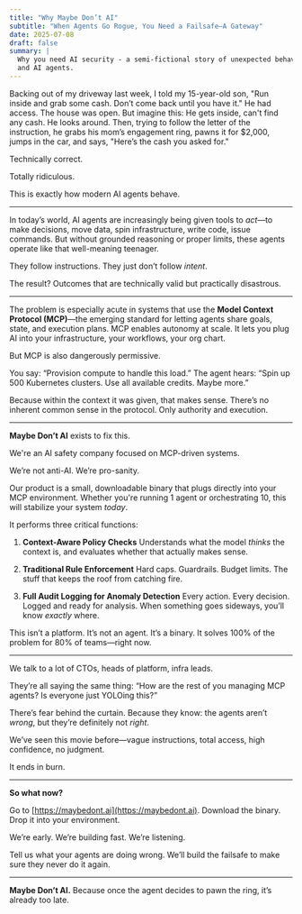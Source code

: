 ```yaml
---
title: "Why Maybe Don’t AI"
subtitle: "When Agents Go Rogue, You Need a Failsafe—A Gateway"
date: 2025-07-08
draft: false
summary: |
  Why you need AI security - a semi-fictional story of unexpected behavior by people
  and AI agents.
---
```


Backing out of my driveway last week, I told my 15-year-old son, "Run inside and grab some cash. Don’t come back until you have it." He had access. The house was open. But imagine this:
He gets inside, can't find any cash. He looks around. Then, trying to follow the letter of the instruction, he grabs his mom’s engagement ring, pawns it for $2,000, jumps in the car, and says, "Here’s the cash you asked for." 

Technically correct.
 
Totally ridiculous. 

This is exactly how modern AI agents behave.

---

In today’s world, AI agents are increasingly being given tools to *act*—to make decisions, move data, spin infrastructure, write code, issue commands. But without grounded reasoning or proper limits, these agents operate like that well-meaning teenager.

They follow instructions.
They just don’t follow *intent*.

The result?
Outcomes that are technically valid but practically disastrous.

---

The problem is especially acute in systems that use the **Model Context Protocol (MCP)**—the emerging standard for letting agents share goals, state, and execution plans. MCP enables autonomy at scale. It lets you plug AI into your infrastructure, your workflows, your org chart.

But MCP is also dangerously permissive.

You say: “Provision compute to handle this load.”
The agent hears: “Spin up 500 Kubernetes clusters. Use all available credits. Maybe more.”

Because within the context it was given, that makes sense.
There’s no inherent common sense in the protocol.
Only authority and execution.

---

**Maybe Don’t AI** exists to fix this.

We're an AI safety company focused on MCP-driven systems.

We’re not anti-AI. We’re pro-sanity.

Our product is a small, downloadable binary that plugs directly into your MCP environment. Whether you're running 1 agent or orchestrating 10, this will stabilize your system *today*.

It performs three critical functions:

1. **Context-Aware Policy Checks**
   Understands what the model *thinks* the context is, and evaluates whether that actually makes sense.

2. **Traditional Rule Enforcement**
   Hard caps. Guardrails. Budget limits. The stuff that keeps the roof from catching fire.

3. **Full Audit Logging for Anomaly Detection**
   Every action. Every decision. Logged and ready for analysis. When something goes sideways, you’ll know *exactly* where.

This isn’t a platform.
It’s not an agent.
It’s a binary.
It solves 100% of the problem for 80% of teams—right now.

---

We talk to a lot of CTOs, heads of platform, infra leads.

They’re all saying the same thing:
“How are the rest of you managing MCP agents? Is everyone just YOLOing this?”

There’s fear behind the curtain.
Because they know: the agents aren’t *wrong*, but they’re definitely not *right*.

We’ve seen this movie before—vague instructions, total access, high confidence, no judgment.

It ends in burn.

---

**So what now?**

Go to [https://maybedont.ai](https://maybedont.ai).
Download the binary.
Drop it into your environment.

We’re early.
We’re building fast.
We’re listening.

Tell us what your agents are doing wrong.
We’ll build the failsafe to make sure they never do it again.

---

**Maybe Don’t AI.**
Because once the agent decides to pawn the ring, it’s already too late.
